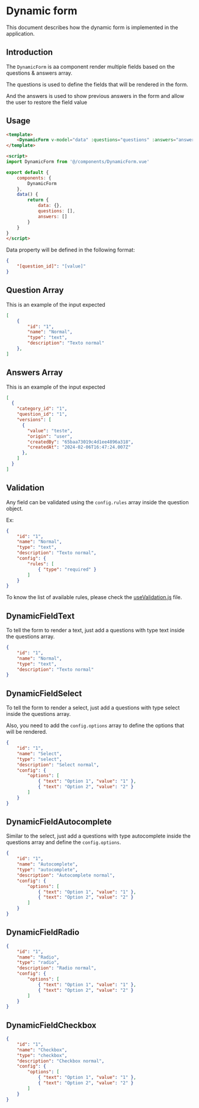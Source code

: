 # Dynamic form

This document describes how the dynamic form is implemented in the application.

## Introduction

The `DynamicForm` is aa component render multiple fields based on the questions & answers array.

The questions is used to define the fields that will be rendered in the form.

And the answers is used to show previous answers in the form and allow the user to restore the field value

## Usage
    
```html
<template>
    <DynamicForm v-model="data" :questions="questions" :answers="answers" />
</template>

<script>
import DynamicForm from '@/components/DynamicForm.vue'

export default {
    components: {
        DynamicForm
    },
    data() {
        return {
            data: {},
            questions: [],
            answers: []
        }
    }
}
</script>
```

Data property will be defined in the following format:

```json
{
    "[question_id]": "[value]"
}
```

## Question Array

This is an example of the input expected

```json
[
    {
        "id": "1",
        "name": "Normal",
        "type": "text",
        "description": "Texto normal"
    },
]

```

## Answers Array

This is an example of the input expected

```json
[
  {
    "category_id": "1",
    "question_id": "1",
    "versions": [
      {
        "value": "teste",
        "origin": "user",
        "createdBy": "65baa73019c4d1ee4896a318",
        "createdAt": "2024-02-06T16:47:24.007Z"
      },
    ]
  }
]

```



## Validation

Any field can be validated using the `config.rules` array inside the question object.

Ex:

```json
{
    "id": "1",
    "name": "Normal",
    "type": "text",
    "description": "Texto normal",
    "config": {
        "rules": [
            { "type": "required" }
        ]
    }
}
```

To know the list of available rules, please check the [useValidation.js](../src/composables/useValidation.js) file.


## DynamicFieldText

To tell the form to render a text, just add a questions with type text inside the questions array.

```json
{
    "id": "1",
    "name": "Normal",
    "type": "text",
    "description": "Texto normal"
}
```

## DynamicFieldSelect

To tell the form to render a select, just add a questions with type select inside the questions array.

Also, you need to add the `config.options` array to define the options that will be rendered.

```json
{
    "id": "1",
    "name": "Select",
    "type": "select",
    "description": "Select normal",
    "config": {
        "options": [
            { "text": "Option 1", "value": "1" },
            { "text": "Option 2", "value": "2" }
        ]
    }
}
```

## DynamicFieldAutocomplete
Similar to the select, just add a questions with type autocomplete inside the questions array and define the `config.options`.

```json
{
    "id": "1",
    "name": "Autocomplete",
    "type": "autocomplete",
    "description": "Autocomplete normal",
    "config": {
        "options": [
            { "text": "Option 1", "value": "1" },
            { "text": "Option 2", "value": "2" }
        ]
    }
}
```

## DynamicFieldRadio
```json
{
    "id": "1",
    "name": "Radio",
    "type": "radio",
    "description": "Radio normal",
    "config": {
        "options": [
            { "text": "Option 1", "value": "1" },
            { "text": "Option 2", "value": "2" }
        ]
    }
}
```

## DynamicFieldCheckbox
```json
{
    "id": "1",
    "name": "Checkbox",
    "type": "checkbox",
    "description": "Checkbox normal",
    "config": {
        "options": [
            { "text": "Option 1", "value": "1" },
            { "text": "Option 2", "value": "2" }
        ]
    }
}
```

